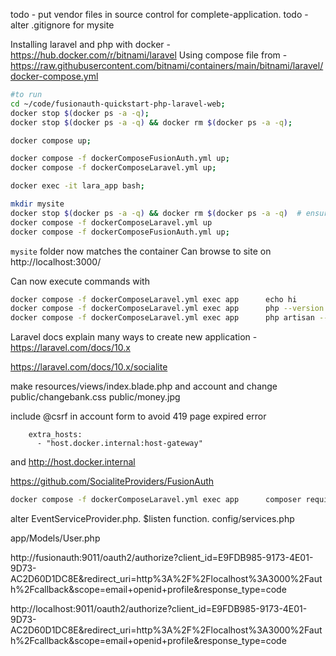 todo - put vendor files in source control for complete-application.
todo - alter .gitignore for mysite

Installing laravel and php with docker - https://hub.docker.com/r/bitnami/laravel
Using compose file from - https://raw.githubusercontent.com/bitnami/containers/main/bitnami/laravel/docker-compose.yml

```bash
#to run
cd ~/code/fusionauth-quickstart-php-laravel-web;
docker stop $(docker ps -a -q);
docker stop $(docker ps -a -q) && docker rm $(docker ps -a -q);

docker compose up;

docker compose -f dockerComposeFusionAuth.yml up;
docker compose -f dockerComposeLaravel.yml up;

docker exec -it lara_app bash;
```

```bash
mkdir mysite
docker stop $(docker ps -a -q) && docker rm $(docker ps -a -q)  # ensure no previous containers with this name exist
docker compose -f dockerComposeLaravel.yml up
docker compose -f dockerComposeFusionAuth.yml up;
```

`mysite` folder now matches the container
Can browse to site on http://localhost:3000/

Can now execute commands with
```bash
docker compose -f dockerComposeLaravel.yml exec app      echo hi
docker compose -f dockerComposeLaravel.yml exec app      php --version
docker compose -f dockerComposeLaravel.yml exec app      php artisan --version
```

Laravel docs explain many ways to create new application - https://laravel.com/docs/10.x

https://laravel.com/docs/10.x/socialite

make
resources/views/index.blade.php
and account and change
public/changebank.css
public/money.jpg

include @csrf in account form to avoid 419 page expired error

```docker-compose
    extra_hosts:
      - "host.docker.internal:host-gateway"
```
and http://host.docker.internal

https://github.com/SocialiteProviders/FusionAuth
```bash
docker compose -f dockerComposeLaravel.yml exec app      composer require socialiteproviders/fusionauth
```

alter EventServiceProvider.php. $listen function.
config/services.php

app/Models/User.php

http://fusionauth:9011/oauth2/authorize?client_id=E9FDB985-9173-4E01-9D73-AC2D60D1DC8E&redirect_uri=http%3A%2F%2Flocalhost%3A3000%2Fauth%2Fcallback&scope=email+openid+profile&response_type=code

http://localhost:9011/oauth2/authorize?client_id=E9FDB985-9173-4E01-9D73-AC2D60D1DC8E&redirect_uri=http%3A%2F%2Flocalhost%3A3000%2Fauth%2Fcallback&scope=email+openid+profile&response_type=code
